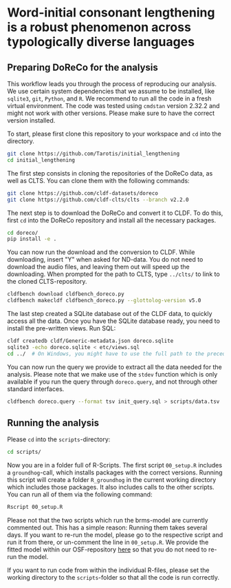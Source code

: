 # Word-initial consonant lengthening is a robust phenomenon across typologically diverse languages

## Preparing DoReCo for the analysis

This workflow leads you through the process of reproducing our analysis. We use certain system dependencies that we assume to be installed, like `sqlite3`, `git`, `Python`, and `R`. We recommend to run all the code in a fresh virtual environment. The code was tested using `cmdstan` version 2.32.2 and might not work with other versions. Please make sure to have the correct version installed.

To start, please first clone this repository to your workspace and `cd` into the directory.

```bash
git clone https://github.com/Tarotis/initial_lengthening
cd initial_lengthening
```

The first step consists in cloning the repositories of the DoReCo data, as well as CLTS. You can clone them with the following commands:

```bash
git clone https://github.com/cldf-datasets/doreco
git clone https://github.com/cldf-clts/clts --branch v2.2.0
```

The next step is to download the DoReCo and convert it to CLDF. To do this, first `cd` into the DoReCo repository and install all the necessary packages.

```bash
cd doreco/
pip install -e .
```

You can now run the download and the conversion to CLDF. While downloading, insert "Y" when asked for ND-data. You do not need to download the audio files, and leaving them out will speed up the downloading. When prompted for the path to CLTS, type `../clts/` to link to the cloned CLTS-repository.

```bash
cldfbench download cldfbench_doreco.py
cldfbench makecldf cldfbench_doreco.py --glottolog-version v5.0
```

The last step created a SQLite database out of the CLDF data, to quickly access all the data. Once you have the SQLite database ready, you need to install the pre-written views. Run SQL:

```bash
cldf createdb cldf/Generic-metadata.json doreco.sqlite
sqlite3 -echo doreco.sqlite < etc/views.sql
cd ../  # On Windows, you might have to use the full path to the preceding folder
```

You can now run the query we provide to extract all the data needed for the analysis. Please note that we make use of the `stdev` function which is only available if you run the query through `doreco.query`, and not through other standard interfaces.

```bash
cldfbench doreco.query --format tsv init_query.sql > scripts/data.tsv
```

## Running the analysis

Please `cd` into the `scripts`-directory:

```bash
cd scripts/
```

Now you are in a folder full of R-Scripts. The first script `00_setup.R` includes a `groundhog`-call, which installs packages with the correct versions. Running this script will create a folder `R_groundhog` in the current working directory which includes those packages. It also includes calls to the other scripts. You can run all of them via the following command:

```bash
Rscript 00_setup.R
```

Please not that the two scripts which run the brms-model are currently commented out. This has a simple reason: Running them takes several days. If you want to re-run the model, please go to the respective script and run it from there, or un-comment the line in `00_setup.R`. We provide the fitted model within our OSF-repository [here](https:doi.org/10.17605/OSF.IO/TC9ZX) so that you do not need to re-run the model.

If you want to run code from within the individual R-files, please set the working directory to the `scripts`-folder so that all the code is run correctly.
